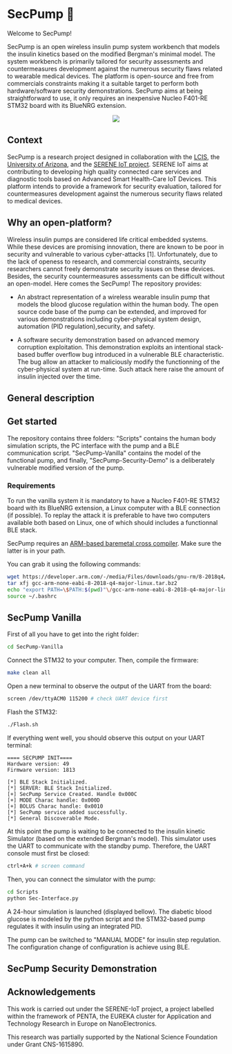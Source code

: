
# SecPump :syringe: 

Welcome to SecPump!

SecPump is an open wireless insulin pump system workbench that models the insulin kinetics based on the modified Bergman's minimal model. The system workbench is primarily tailored for security assessments and countermeasures development against the numerous security flaws related to wearable medical devices. The platform is open-source and free from commercials constraints making it a suitable target to perform both hardware/software security demonstrations. SecPump aims at being straightforward to use, it only requires an inexpensive Nucleo F401-RE STM32 board with its BlueNRG extension.

<p align="center">
    <img src="https://github.com/r3glisss/SecPump/blob/master/Img/Sec-Vanilla.gif">
</p>

## Context

SecPump is a research project designed in collaboration with the [LCIS](https://lcis.grenoble-inp.fr/le-laboratoire), the [University of Arizona](https://www.arizona.edu/), and the [SERENE IoT project](http://serene.minalogic.net/). SERENE IoT aims at contributing to developing high quality connected care services and diagnostic tools based on Advanced Smart Health-Care IoT Devices. This platform intends to provide a framework for security evaluation, tailored for countermeasures development against the numerous security flaws related to medical devices. 

## Why an open-platform?

Wireless insulin pumps are considered life critical embedded systems. While these devices are promising innovation, there are known to be poor in security and vulnerable to various cyber-attacks [1]. Unfortunately, due to the lack of openess to research, and commercial constraints, security researchers cannot freely demonstrate security issues on these devices. Besides, the security countermeasures assessments can be difficult without an open-model. Here comes the SecPump! The repository provides: 

- An abstract representation of a wireless wearable insulin pump that models the blood glucose regulation within the human body. The open source code base of the pump can be extended, and improved for various demonstrations including cyber-physical system design, automation (PID regulation),security, and safety. 

- A software security demonstration based on advanced memory corruption exploitation. This demonstration exploits an intentional stack-based buffer overflow bug introduced in a vulnerable BLE characteristic. The bug allow an attacker to maliciously modify the functionning of the cyber-physical system at run-time. Such attack here raise the amount of insulin injected over the time.

## General description

## Get started

The repository contains three folders: "Scripts" contains the human body simulation scripts, the PC interface with the pump and a BLE communication script. "SecPump-Vanilla" contains the model of the functional pump, and finally, "SecPump-Security-Demo" is a deliberately vulnerable modified version of the pump.

### Requirements
To run the vanilla system it is mandatory to have a Nucleo F401-RE STM32 board with its BlueNRG extension, a Linux computer with a BLE connection (if possible). To replay the attack it is preferable to have two computers available both based on Linux, one of which should includes a functionnal BLE stack.

SecPump requires an [ARM-based baremetal cross compiler](https://developer.arm.com/tools-and-software/open-source-software/developer-tools/gnu-toolchain/gnu-a/downloads?fbclid=IwAR2I_6zIP3RlRHWNmEP8ILh4RCU_YZxbl81QFU_9FZ7fBnJA82Z5OmoFixg). Make sure the latter is in your path.

You can grab it using the following commands:
~~~bash
wget https://developer.arm.com/-/media/Files/downloads/gnu-rm/8-2018q4/gcc-arm-none-eabi-8-2018-q4-major-linux.tar.bz2
tar xfj gcc-arm-none-eabi-8-2018-q4-major-linux.tar.bz2
echo "export PATH=\$PATH:$(pwd)"\/gcc-arm-none-eabi-8-2018-q4-major-linux\/bin >> ~/.bashrc
source ~/.bashrc
~~~

## SecPump Vanilla

First of all you have to get into the right folder:
~~~bash
cd SecPump-Vanilla
~~~

Connect the STM32 to your computer. Then, compile the firmware:
~~~bash
make clean all
~~~

Open a new terminal to observe the output of the UART from the board:
~~~bash
screen /dev/ttyACM0 115200 # check UART device first
~~~

Flash the STM32:
~~~bash
./Flash.sh
~~~

If everything went well, you should observe this output on your UART terminal:
~~~
==== SECPUMP INIT====
Hardware version: 49
Firmware version: 1813

[*] BLE Stack Initialized.
[*] SERVER: BLE Stack Initialized.
[+] SecPump Service Created. Handle 0x000C
[+] MODE Charac handle: 0x000D
[+] BOLUS Charac handle: 0x0010
[*] SecPump service added successfully.
[*] General Discoverable Mode.
~~~

At this point the pump is waiting to be connected to the insulin kinetic Simulator (based on the extended Bergman's model). This simulator uses the UART to communicate with the standby pump. Therefore, the UART console must first be closed:
~~~bash
ctrl+A+k # screen command
~~~

Then, you can connect the simulator with the pump:
~~~bash
cd Scripts
python Sec-Interface.py
~~~

A 24-hour simulation is launched (displayed bellow). The diabetic blood glucose is modeled by the python script and the STM32-based pump regulates it with insulin using an integrated PID.


The pump can be switched to "MANUAL MODE" for insulin step regulation. The configuration change of configuration is achieve using BLE. 



## SecPump Security Demonstration



## Acknowledgements

This work is carried out under the SERENE-IoT project, a project labelled within the framework of PENTA, the EUREKA cluster for Application and Technology Research in Europe on NanoElectronics.

This research was partially supported by the National Science Foundation under Grant CNS-1615890.


